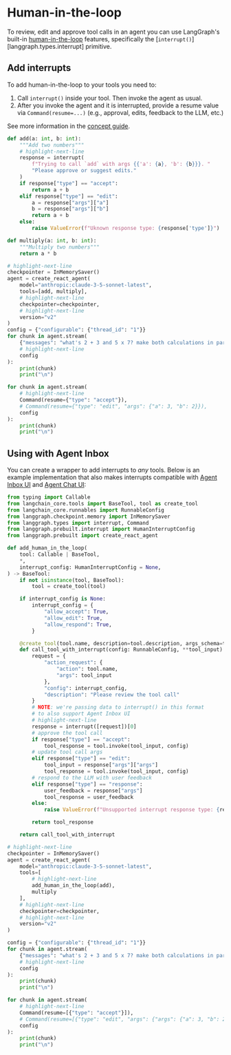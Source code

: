 # Human-in-the-loop

To review, edit and approve tool calls in an agent you can use LangGraph's built-in [human-in-the-loop](../concepts/human_in_the_loop.md) features, specifically the [`interrupt()`][langgraph.types.interrupt] primitive.

## Add interrupts

To add human-in-the-loop to your tools you need to:

1. Call `interrupt()` inside your tool. Then invoke the agent as usual.
2. After you invoke the agent and it is interrupted, provide a resume value via `Command(resume=...)` (e.g., approval, edits, feedback to the LLM, etc.)

See more information in the [concept guide](../concepts/human_in_the_loop.md).

```python
def add(a: int, b: int):
    """Add two numbers"""
    # highlight-next-line
    response = interrupt(
        f"Trying to call `add` with args {{'a': {a}, 'b': {b}}}. "
        "Please approve or suggest edits."
    )
    if response["type"] == "accept":
        return a + b
    elif response["type"] == "edit":
        a = response["args"]["a"]
        b = response["args"]["b"]
        return a + b
    else:
        raise ValueError(f"Uknown response type: {response['type']}")

def multiply(a: int, b: int):
    """Multiply two numbers"""
    return a * b

# highlight-next-line
checkpointer = InMemorySaver()
agent = create_react_agent(
    model="anthropic:claude-3-5-sonnet-latest",
    tools=[add, multiply],
    # highlight-next-line
    checkpointer=checkpointer,
    # highlight-next-line
    version="v2"
)
config = {"configurable": {"thread_id": "1"}}
for chunk in agent.stream(
    {"messages": "what's 2 + 3 and 5 x 7? make both calculations in parallel"},
    # highlight-next-line
    config
):
    print(chunk)
    print("\n")

for chunk in agent.stream(
    # highlight-next-line
    Command(resume={"type": "accept"}),
    # Command(resume={"type": "edit", "args": {"a": 3, "b": 2}}),
    config
):
    print(chunk)
    print("\n")
```

## Using with Agent Inbox

You can create a wrapper to add interrupts to *any* tools. Below is an example implementation that also makes interrupts compatible with [Agent Inbox UI](https://github.com/langchain-ai/agent-inbox) and [Agent Chat UI](https://github.com/langchain-ai/agent-chat-ui):

```python
from typing import Callable
from langchain_core.tools import BaseTool, tool as create_tool
from langchain_core.runnables import RunnableConfig
from langgraph.checkpoint.memory import InMemorySaver
from langgraph.types import interrupt, Command
from langgraph.prebuilt.interrupt import HumanInterruptConfig
from langgraph.prebuilt import create_react_agent

def add_human_in_the_loop(
    tool: Callable | BaseTool,
    *,
    interrupt_config: HumanInterruptConfig = None,
) -> BaseTool:
    if not isinstance(tool, BaseTool):
        tool = create_tool(tool)

    if interrupt_config is None:
        interrupt_config = {
            "allow_accept": True,
            "allow_edit": True,
            "allow_respond": True,
        }

    @create_tool(tool.name, description=tool.description, args_schema=tool.args_schema)
    def call_tool_with_interrupt(config: RunnableConfig, **tool_input):
        request = {
            "action_request": {
                "action": tool.name,
                "args": tool_input
            },
            "config": interrupt_config,
            "description": "Please review the tool call"
        }
        # NOTE: we're passing data to interrupt() in this format
        # to also support Agent Inbox UI
        # highlight-next-line
        response = interrupt([request])[0]
        # approve the tool call
        if response["type"] == "accept":
            tool_response = tool.invoke(tool_input, config)
        # update tool call args
        elif response["type"] == "edit":
            tool_input = response["args"]["args"]
            tool_response = tool.invoke(tool_input, config)
        # respond to the LLM with user feedback
        elif response["type"] == "response":
            user_feedback = response["args"]
            tool_response = user_feedback
        else:
            raise ValueError(f"Unsupported interrupt response type: {response['type']}")

        return tool_response

    return call_tool_with_interrupt

# highlight-next-line
checkpointer = InMemorySaver()
agent = create_react_agent(
    model="anthropic:claude-3-5-sonnet-latest",
    tools=[
        # highlight-next-line
        add_human_in_the_loop(add),
        multiply
    ],
    # highlight-next-line
    checkpointer=checkpointer,
    # highlight-next-line
    version="v2"
)

config = {"configurable": {"thread_id": "1"}}
for chunk in agent.stream(
    {"messages": "what's 2 + 3 and 5 x 7? make both calculations in parallel"},
    # highlight-next-line
    config
):
    print(chunk)
    print("\n")

for chunk in agent.stream(
    # highlight-next-line
    Command(resume=[{"type": "accept"}]),
    # Command(resume=[{"type": "edit", "args": {"args": {"a": 3, "b": 2}}}]),
    config
):
    print(chunk)
    print("\n")
```
